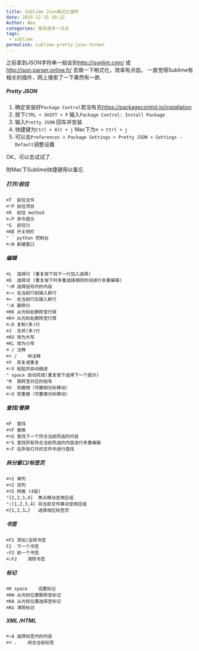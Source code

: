 ```yaml
---
title: Sublime Json格式化插件
date: 2015-12-15 10:12
Author: Neo
categories: 每天进步一点点
tags:
 - sublime
permalink: sublime-pretty-json-format
---
```


之前拿到JSON字符串一般会到<http://jsonlint.com/> 或 <http://json.parser.online.fr/> 去做一下格式化，效率有点低。 一直觉得Sublime有相关的插件，网上搜索了一下果然有一款.

##### Pretty JSON 

1. 确定安装好`Package Control`若没有去<https://packagecontrol.io/installation>
2. 按下`CTRL + SHIFT + P` 输入`Package Control: Install Package`
3. 输入`Pretty JSON` 回车并安装 
4. 快捷键为`Ctrl + Alt + j` Mac下为`⌘ + Ctrl + j`
5. 可以去`Preferences > Package Settings > Pretty JSON > Settings - Default`调整设置

OK，可以去试试了.

附Mac下Sublime快捷键用以备忘

##### 打开/前往

```
⌘T  前往文件
⌘⌃P 前往项目
⌘R  前往 method
⌘⇧P 命令提示
⌃G  前往行
⌘KB 开关侧栏
⌃ ` python 控制台
⌘⇧N 新建窗口
```

##### 编辑

```
⌘L  选择行 (重复按下将下一行加入选择)
⌘D  选择词 (重复按下时多重选择相同的词进行多重编辑)
⌃⇧M 选择括号内的内容
⌘⇧↩ 在当前行前插入新行
⌘↩  在当前行后插入新行
⌃⇧K 删除行
⌘KK 从光标处删除至行尾
⌘K⌫ 从光标处删除至行首
⌘⇧D 复制(多)行
⌘J  合并(多)行
⌘KU 改为大写
⌘KL 改为小写
⌘ / 注释
⌘⌥ /    块注释
⌘Y  恢复或重复
⌘⇧V 粘贴并自动缩进
⌃ space 自动完成(重复按下选择下一个提示)
⌃M  跳转至对应的括号
⌘U  软撤销（可撤销光标移动）
⌘⇧U 软重做（可重做光标移动）
```

##### 查找/替换

```
⌘F  查找
⌘⌥F 替换
⌘⌥G 查找下一个符合当前所选的内容
⌘⌃G 查找所有符合当前所选的内容进行多重编辑
⌘⇧F 在所有打开的文件中进行查找
```

##### 拆分窗口/标签页

```
⌘⌥1 单列
⌘⌥2 双列
⌘⌥5 网格 (4组)
⌃[1,2,3,4]  焦点移动至相应组
⌃⇧[1,2,3,4] 将当前文件移动至相应组
⌘[1,2,3…]   选择相应标签页
```

##### 书签

```
⌘F2 添加/去除书签
F2  下一个书签
⇧F2 前一个书签
⌘⇧F2    清除书签
```

##### 标记

```
⌘K space    设置标记
⌘KW 从光标位置删除至标记
⌘KA 从光标位置选择至标记
⌘KG 清除标记
```

##### XML /HTML

```
⌘⇧A 选择标签内的内容
⌘⌥ .    闭合当前标签
```
